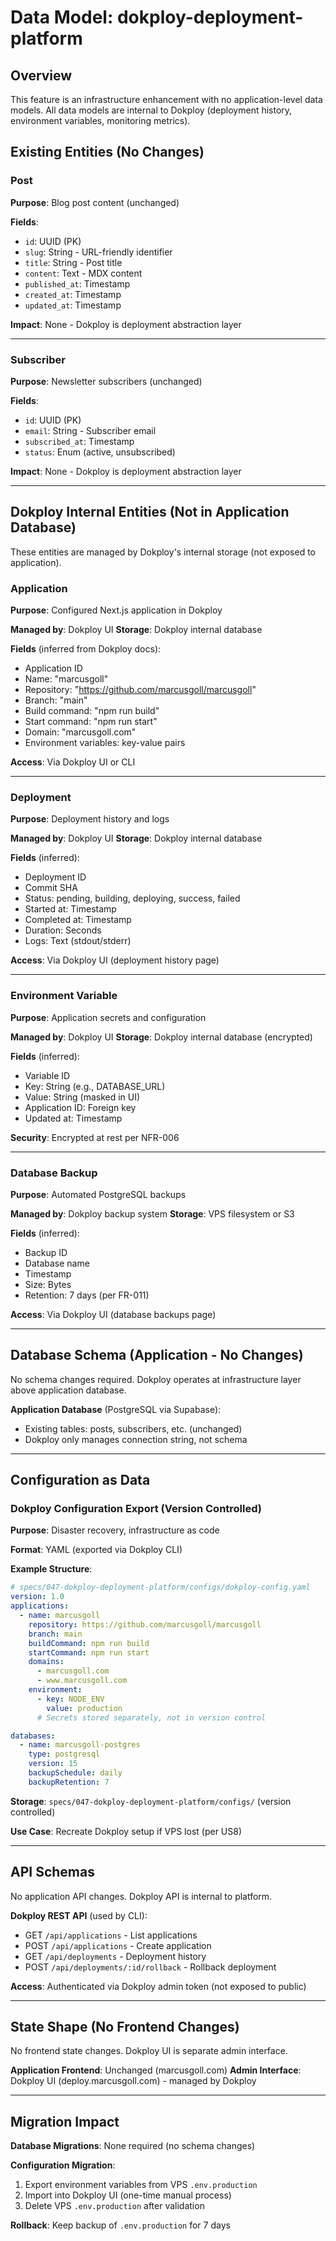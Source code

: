 # Data Model: dokploy-deployment-platform

## Overview

This feature is an infrastructure enhancement with no application-level data models. All data models are internal to Dokploy (deployment history, environment variables, monitoring metrics).

## Existing Entities (No Changes)

### Post
**Purpose**: Blog post content (unchanged)

**Fields**:
- `id`: UUID (PK)
- `slug`: String - URL-friendly identifier
- `title`: String - Post title
- `content`: Text - MDX content
- `published_at`: Timestamp
- `created_at`: Timestamp
- `updated_at`: Timestamp

**Impact**: None - Dokploy is deployment abstraction layer

---

### Subscriber
**Purpose**: Newsletter subscribers (unchanged)

**Fields**:
- `id`: UUID (PK)
- `email`: String - Subscriber email
- `subscribed_at`: Timestamp
- `status`: Enum (active, unsubscribed)

**Impact**: None - Dokploy is deployment abstraction layer

---

## Dokploy Internal Entities (Not in Application Database)

These entities are managed by Dokploy's internal storage (not exposed to application).

### Application
**Purpose**: Configured Next.js application in Dokploy

**Managed by**: Dokploy UI
**Storage**: Dokploy internal database

**Fields** (inferred from Dokploy docs):
- Application ID
- Name: "marcusgoll"
- Repository: "https://github.com/marcusgoll/marcusgoll"
- Branch: "main"
- Build command: "npm run build"
- Start command: "npm run start"
- Domain: "marcusgoll.com"
- Environment variables: key-value pairs

**Access**: Via Dokploy UI or CLI

---

### Deployment
**Purpose**: Deployment history and logs

**Managed by**: Dokploy UI
**Storage**: Dokploy internal database

**Fields** (inferred):
- Deployment ID
- Commit SHA
- Status: pending, building, deploying, success, failed
- Started at: Timestamp
- Completed at: Timestamp
- Duration: Seconds
- Logs: Text (stdout/stderr)

**Access**: Via Dokploy UI (deployment history page)

---

### Environment Variable
**Purpose**: Application secrets and configuration

**Managed by**: Dokploy UI
**Storage**: Dokploy internal database (encrypted)

**Fields** (inferred):
- Variable ID
- Key: String (e.g., DATABASE_URL)
- Value: String (masked in UI)
- Application ID: Foreign key
- Updated at: Timestamp

**Security**: Encrypted at rest per NFR-006

---

### Database Backup
**Purpose**: Automated PostgreSQL backups

**Managed by**: Dokploy backup system
**Storage**: VPS filesystem or S3

**Fields** (inferred):
- Backup ID
- Database name
- Timestamp
- Size: Bytes
- Retention: 7 days (per FR-011)

**Access**: Via Dokploy UI (database backups page)

---

## Database Schema (Application - No Changes)

No schema changes required. Dokploy operates at infrastructure layer above application database.

**Application Database** (PostgreSQL via Supabase):
- Existing tables: posts, subscribers, etc. (unchanged)
- Dokploy only manages connection string, not schema

---

## Configuration as Data

### Dokploy Configuration Export (Version Controlled)

**Purpose**: Disaster recovery, infrastructure as code

**Format**: YAML (exported via Dokploy CLI)

**Example Structure**:
```yaml
# specs/047-dokploy-deployment-platform/configs/dokploy-config.yaml
version: 1.0
applications:
  - name: marcusgoll
    repository: https://github.com/marcusgoll/marcusgoll
    branch: main
    buildCommand: npm run build
    startCommand: npm run start
    domains:
      - marcusgoll.com
      - www.marcusgoll.com
    environment:
      - key: NODE_ENV
        value: production
      # Secrets stored separately, not in version control

databases:
  - name: marcusgoll-postgres
    type: postgresql
    version: 15
    backupSchedule: daily
    backupRetention: 7
```

**Storage**: `specs/047-dokploy-deployment-platform/configs/` (version controlled)

**Use Case**: Recreate Dokploy setup if VPS lost (per US8)

---

## API Schemas

No application API changes. Dokploy API is internal to platform.

**Dokploy REST API** (used by CLI):
- GET `/api/applications` - List applications
- POST `/api/applications` - Create application
- GET `/api/deployments` - Deployment history
- POST `/api/deployments/:id/rollback` - Rollback deployment

**Access**: Authenticated via Dokploy admin token (not exposed to public)

---

## State Shape (No Frontend Changes)

No frontend state changes. Dokploy UI is separate admin interface.

**Application Frontend**: Unchanged (marcusgoll.com)
**Admin Interface**: Dokploy UI (deploy.marcusgoll.com) - managed by Dokploy

---

## Migration Impact

**Database Migrations**: None required (no schema changes)

**Configuration Migration**:
1. Export environment variables from VPS `.env.production`
2. Import into Dokploy UI (one-time manual process)
3. Delete VPS `.env.production` after validation

**Rollback**: Keep backup of `.env.production` for 7 days

